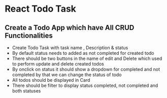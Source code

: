 # React Todo Task


## Create a Todo App which have All CRUD Functionalities

- Create Todo Task with task name , Description & status 
- By default status needs to added as not completed for created todo
- There should be two buttons in the name of edit and Delete which used to perform update and delete created todos
- By onclick on status it should show a dropdown for completed and not completed by that we can change the status of todo
- All todos should be displayed in Card
- There should be filter to display status completed, not completed and both statuses
